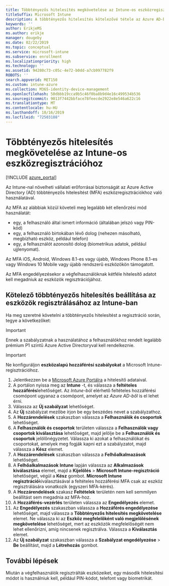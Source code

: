 ```yaml
---
title: Többtényezős hitelesítés megkövetelése az Intune-os eszközregisztrációhoz
titleSuffix: Microsoft Intune
description: A többtényezős hitelesítés kötelezővé tétele az Azure AD-ben az Intune-os eszközregisztrálásához.
keywords: ''
author: ErikjeMS
ms.author: erikje
manager: dougeby
ms.date: 02/22/2019
ms.topic: conceptual
ms.service: microsoft-intune
ms.subservice: enrollment
ms.localizationpriority: high
ms.technology: ''
ms.assetid: 94280c73-c05c-4e72-b0dd-a7cb997782f9
ROBOTS: ''
search.appverid: MET150
ms.custom: intune-azure
ms.collection: M365-identity-device-management
ms.openlocfilehash: 50dbbb19cca9b5c46f0ba8b9d4e16c499534b536
ms.sourcegitcommit: 9013f7442bbface78feecde2922e8e546a622c16
ms.translationtype: MT
ms.contentlocale: hu-HU
ms.lasthandoff: 10/16/2019
ms.locfileid: "72503108"
---
```

# <a name="require-multi-factor-authentication-for-intune-device-enrollments"></a>Többtényezős hitelesítés megkövetelése az Intune-os eszközregisztrációhoz

[!INCLUDE [azure_portal](../includes/azure_portal.md)]

Az Intune-nal növelheti vállalati erőforrásai biztonságát az Azure Active Directory (AD) többtényezős hitelesítést (MFA) eszközregisztrációkhoz való használatával.

Az MFA az alábbiak közül követeli meg legalább két ellenőrzési mód használatát:

- egy, a felhasználó által ismert információ (általában jelszó vagy PIN-kód)
- egy, a felhasználó birtokában lévő dolog (nehezen másolható, megbízható eszköz, például telefon)
- egy, a felhasználót azonosító dolog (biometrikus adatok, például ujjlenyomat).

Az MFA iOS, Android, Windows 8.1-es vagy újabb, Windows Phone 8.1-es vagy Windows 10 Mobile vagy újabb rendszerű eszközökön támogatott.

Az MFA engedélyezésekor a végfelhasználóknak kétféle hitelesítő adatot kell megadniuk az eszközök regisztrációjához.

## <a name="configure-intune-to-require-multi-factor-authentication-at-device-enrollment"></a>Kötelező többtényezős hitelesítés beállítása az eszközök regisztrálásához az Intune-ban

Ha meg szeretné követelni a többtényezős hitelesítést a regisztráció során, tegye a következőket:

>[!Important]
>Ennek a szabályzatnak a használatához a felhasználókhoz rendelt legalább prémium P1 szintű Azure Active Directoryval kell rendelkeznie.

>[!Important]
>Ne konfiguráljon **eszközalapú hozzáférési szabályokat** a Microsoft Intune-regisztrációhoz.

1. Jelentkezzen be a [Microsoft Azure Portálra](https://portal.azure.com) a hitelesítő adataival.
2. A portálon nyissa meg az **Intune** -t, és válassza a **feltételes hozzáférés**lehetőséget. Az *Intune-ból* elérhető feltételes hozzáférési csomópont ugyanaz a csomópont, amelyet az *Azure AD-ből* is el lehet érni.
4. Válassza az **Új szabályzat** lehetőséget.
5. Az **Új** szabályzat mezőbe írjon be egy beszédes nevet a szabályzathoz.
6. A **Hozzárendelések** szakaszban válassza a **Felhasználók és csoportok** lehetőséget. 
7. A **Felhasználók és csoportok** területen válassza a **Felhasználók vagy csoportok kiválasztása** lehetőséget, majd jelölje be a **Felhasználók és csoportok** jelölőnégyzetet. Válassza ki azokat a felhasználókat és csoportokat, amelyek meg fogják kapni ezt a szabályzatot, majd válassza a **Kész** elemet.
8. A **Hozzárendelések** szakaszban válassza a **Felhőalkalmazások** lehetőséget.
9. A **Felhőalkalmazások** **Intune** lapján válassza az **Alkalmazások kiválasztása** elemet, majd a **Kijelölés** > **Microsoft Intune-regisztráció** lehetőséget, végül a **Kész** gombot. **Microsoft Intune regisztráció**kiválasztásával a feltételes hozzáférési MFA csak az eszköz regisztrálására vonatkozik (egyszeri MFA-kérés).
10. A **Hozzárendelések** szakasz **Feltételek** területén nem kell semmilyen beállítást sem megadnia az MFA-hoz.
11. A **Hozzáférés-vezérlés** területen válassza az **Engedélyezés** elemet.
12. Az **Engedélyezés** szakaszban válassza a **Hozzáférés engedélyezése** lehetőséget, majd válassza a **Többtényezős hitelesítés megkövetelése** elemet. Ne válassza ki az **Eszköz megfelelőként való megjelölésének megkövetelése** lehetőséget, mert az eszközök megfelelőségét nem lehet ellenőrizni, amíg nincsenek regisztrálva. Válassza a **Kiválasztás** elemet.
13. Az **Új szabályzat** szakaszban válassza a **Szabályzat engedélyezése** > **Be** beállítást, majd a **Létrehozás** gombot.



## <a name="next-steps"></a>További lépések

Miután a végfelhasználók regisztrálták eszközeiket, egy második hitelesítési módot is használniuk kell, például PIN-kódot, telefont vagy biometrikát.
